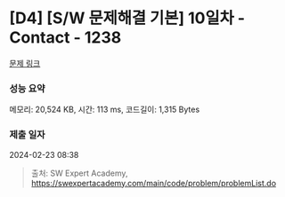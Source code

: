 # [D4] [S/W 문제해결 기본] 10일차 - Contact - 1238 

[문제 링크](https://swexpertacademy.com/main/code/problem/problemDetail.do?contestProbId=AV15B1cKAKwCFAYD) 

### 성능 요약

메모리: 20,524 KB, 시간: 113 ms, 코드길이: 1,315 Bytes

### 제출 일자

2024-02-23 08:38



> 출처: SW Expert Academy, https://swexpertacademy.com/main/code/problem/problemList.do